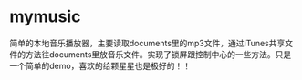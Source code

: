 # mymusic
简单的本地音乐播放器，主要读取documents里的mp3文件，通过iTunes共享文件的方法往documents里放音乐文件。实现了锁屏跟控制中心的一些方法。只是一个简单的demo，喜欢的给颗星星也是极好的！！
